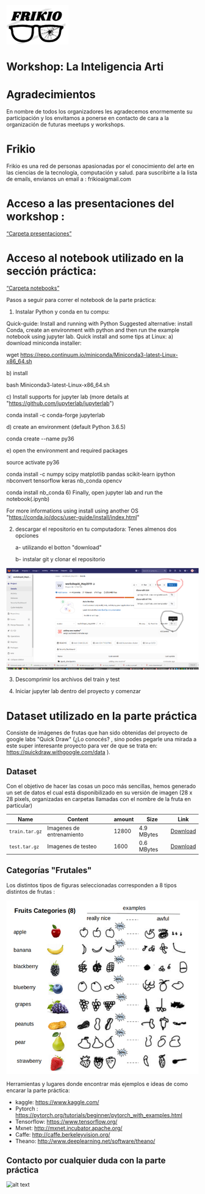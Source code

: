![alt text](../datasets/icons/frikio.png)

# Workshop: La Inteligencia Arti

# Agradecimientos
En nombre de todos los organizadores les agradecemos enormemente su participación y los envitamos a ponerse en contacto de cara a la organización de futuras meetups y workshops. 

# Frikio
Frikio es una red de personas apasionadas por el conocimiento del arte en las ciencias de
la tecnología, computación y salud. para suscribirte a la lista de emails, envianos un email a :
frikioai<arroba>gmail.com

# Acceso a las presentaciones del workshop :
[“Carpeta presentaciones”](https://gitlab.com/sergio08/workshopai_may2019/tree/master/presentaciones)
 
# Acceso al notebook utilizado en la sección práctica:
[“Carpeta notebooks”](https://gitlab.com/sergio08/workshopai_may2019/tree/master/notebooks)

Pasos a seguir para correr el notebook de la parte práctica: 

1) Instalar Python y conda en tu compu:

Quick-guide:
Install and running with Python
Suggested alternative: install Conda, create an environment with python and then run the example notebook using jupyter lab.
Quick install and some tips at Linux:
a) download miniconda installer:

wget https://repo.continuum.io/miniconda/Miniconda3-latest-Linux-x86_64.sh

b) install

bash Miniconda3-latest-Linux-x86_64.sh

c) Install supports for jupyter lab (more details at "https://github.com/jupyterlab/jupyterlab")

conda install -c conda-forge jupyterlab

d) create an environment (default Python 3.6.5)

conda create --name py36

e) open the environment and required packages

source activate py36

conda install -c numpy scipy matplotlib pandas scikit-learn ipython nbconvert tensorflow keras nb_conda opencv

conda install nb_conda 6) Finally, open jupyter lab and run the notebook(.ipynb)

For more informations using install using another OS "https://conda.io/docs/user-guide/install/index.html"

2) descargar el repositorio en tu computadora: Tenes almenos dos opciones
    
    a- utilizando el botton "download"

    b- instalar git y clonar el repositorio

![alt text](../datasets/icons/practica.png)

   
3) Descomprimir los archivos del train y test

4) Iniciar jupyter lab dentro del proyecto y comenzar
    
# Dataset utilizado en la parte práctica
Consiste de imágenes de frutas que han sido obtenidas del proyecto de google labs "Quick Draw" (¿Lo conocés? , sino podes pegarle una mirada a este super interesante proyecto para ver de que se trata en:  https://quickdraw.withgoogle.com/data ). 

## Dataset
Con el objetivo de hacer las cosas un poco más sencillas, hemos generado un set de datos el cual está disponibilizado en su versión de imagen  (28 x 28 pixels, organizadas en carpetas llamadas con el nombre de la fruta en particular) 


| Name  | Content | amount | Size | Link|
| --- | --- |--- | --- |--- |
| `train.tar.gz`  | Imagenes de entrenamiento  | 12800 |4.9 MBytes | [Download](https://gitlab.com/sergio08/workshopai_may2019/blob/master/datasets/images/train.tar.gz)|
| `test.tar.gz`  | Imagenes de testeo  | 1600 |0.6  MBytes | [Download](https://gitlab.com/sergio08/workshopai_may2019/blob/master/datasets/images/test.tar.gz)|

## Categorías "Frutales"
Los distintos tipos de figuras seleccionadas corresponden a 8 tipos distintos de frutas : 

![alt text](../datasets/icons/fruits.png)


Herramientas y lugares donde encontrar más ejemplos e ideas de como encarar la parte práctica:
- kaggle: https://www.kaggle.com/
- Pytorch : https://pytorch.org/tutorials/beginner/pytorch_with_examples.html
- Tensorflow: https://www.tensorflow.org/
- Mxnet: http://mxnet.incubator.apache.org/
- Caffe: http://caffe.berkeleyvision.org/
- Theano: http://www.deeplearning.net/software/theano/


## Contacto por cualquier duda con la parte práctica

![alt text](../datasets/images/email.png)



